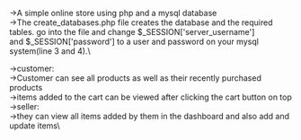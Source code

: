 ->A simple online store using php and a mysql database\
->The create_databases.php file creates the database and the required tables. go into the file and change $_SESSION['server_username']\
and $_SESSION['password'] to a user and password on your mysql system(line 3 and 4).\

->customer:\
  ->Customer can see all products as well as their recently purchased products\
  ->items added to the cart can be viewed after clicking the cart button on top\
->seller:\
  ->they can view all items added by them in the dashboard and also add and update items\
